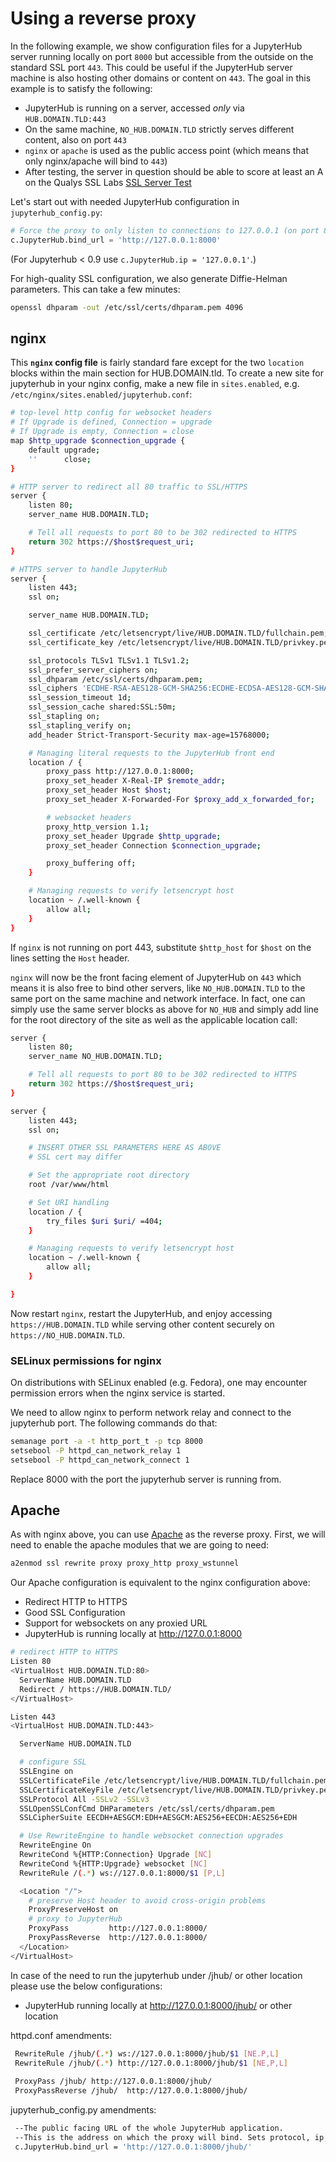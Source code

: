 # Using a reverse proxy

In the following example, we show configuration files for a JupyterHub server
running locally on port `8000` but accessible from the outside on the standard
SSL port `443`. This could be useful if the JupyterHub server machine is also
hosting other domains or content on `443`. The goal in this example is to
satisfy the following:

* JupyterHub is running on a server, accessed *only* via `HUB.DOMAIN.TLD:443`
* On the same machine, `NO_HUB.DOMAIN.TLD` strictly serves different content,
  also on port `443`
* `nginx` or `apache` is used as the public access point (which means that
  only nginx/apache will bind  to `443`)
* After testing, the server in question should be able to score at least an A on the
  Qualys SSL Labs [SSL Server Test](https://www.ssllabs.com/ssltest/)

Let's start out with needed JupyterHub configuration in `jupyterhub_config.py`:

```python
# Force the proxy to only listen to connections to 127.0.0.1 (on port 8000)
c.JupyterHub.bind_url = 'http://127.0.0.1:8000'
```

(For Jupyterhub < 0.9 use `c.JupyterHub.ip = '127.0.0.1'`.)

For high-quality SSL configuration, we also generate Diffie-Helman parameters.
This can take a few minutes:

```bash
openssl dhparam -out /etc/ssl/certs/dhparam.pem 4096
```

## nginx

This **`nginx` config file** is fairly standard fare except for the two
`location` blocks within the main section for HUB.DOMAIN.tld.
To create a new site for jupyterhub in your nginx config, make a new file
in `sites.enabled`, e.g. `/etc/nginx/sites.enabled/jupyterhub.conf`:

```bash
# top-level http config for websocket headers
# If Upgrade is defined, Connection = upgrade
# If Upgrade is empty, Connection = close
map $http_upgrade $connection_upgrade {
    default upgrade;
    ''      close;
}

# HTTP server to redirect all 80 traffic to SSL/HTTPS
server {
    listen 80;
    server_name HUB.DOMAIN.TLD;

    # Tell all requests to port 80 to be 302 redirected to HTTPS
    return 302 https://$host$request_uri;
}

# HTTPS server to handle JupyterHub
server {
    listen 443;
    ssl on;

    server_name HUB.DOMAIN.TLD;

    ssl_certificate /etc/letsencrypt/live/HUB.DOMAIN.TLD/fullchain.pem;
    ssl_certificate_key /etc/letsencrypt/live/HUB.DOMAIN.TLD/privkey.pem;

    ssl_protocols TLSv1 TLSv1.1 TLSv1.2;
    ssl_prefer_server_ciphers on;
    ssl_dhparam /etc/ssl/certs/dhparam.pem;
    ssl_ciphers 'ECDHE-RSA-AES128-GCM-SHA256:ECDHE-ECDSA-AES128-GCM-SHA256:ECDHE-RSA-AES256-GCM-SHA384:ECDHE-ECDSA-AES256-GCM-SHA384:DHE-RSA-AES128-GCM-SHA256:DHE-DSS-AES128-GCM-SHA256:kEDH+AESGCM:ECDHE-RSA-AES128-SHA256:ECDHE-ECDSA-AES128-SHA256:ECDHE-RSA-AES128-SHA:ECDHE-ECDSA-AES128-SHA:ECDHE-RSA-AES256-SHA384:ECDHE-ECDSA-AES256-SHA384:ECDHE-RSA-AES256-SHA:ECDHE-ECDSA-AES256-SHA:DHE-RSA-AES128-SHA256:DHE-RSA-AES128-SHA:DHE-DSS-AES128-SHA256:DHE-RSA-AES256-SHA256:DHE-DSS-AES256-SHA:DHE-RSA-AES256-SHA:AES128-GCM-SHA256:AES256-GCM-SHA384:AES128-SHA256:AES256-SHA256:AES128-SHA:AES256-SHA:AES:CAMELLIA:DES-CBC3-SHA:!aNULL:!eNULL:!EXPORT:!DES:!RC4:!MD5:!PSK:!aECDH:!EDH-DSS-DES-CBC3-SHA:!EDH-RSA-DES-CBC3-SHA:!KRB5-DES-CBC3-SHA';
    ssl_session_timeout 1d;
    ssl_session_cache shared:SSL:50m;
    ssl_stapling on;
    ssl_stapling_verify on;
    add_header Strict-Transport-Security max-age=15768000;

    # Managing literal requests to the JupyterHub front end
    location / {
        proxy_pass http://127.0.0.1:8000;
        proxy_set_header X-Real-IP $remote_addr;
        proxy_set_header Host $host;
        proxy_set_header X-Forwarded-For $proxy_add_x_forwarded_for;

        # websocket headers
        proxy_http_version 1.1;
        proxy_set_header Upgrade $http_upgrade;
        proxy_set_header Connection $connection_upgrade;

        proxy_buffering off;
    }

    # Managing requests to verify letsencrypt host
    location ~ /.well-known {
        allow all;
    }
}
```

If `nginx` is not running on port 443, substitute `$http_host` for `$host` on
the lines setting the `Host` header.

`nginx` will now be the front facing element of JupyterHub on `443` which means
it is also free to bind other servers, like `NO_HUB.DOMAIN.TLD` to the same port
on the same machine and network interface. In fact, one can simply use the same
server blocks as above for `NO_HUB` and simply add line for the root directory
of the site as well as the applicable location call:

```bash
server {
    listen 80;
    server_name NO_HUB.DOMAIN.TLD;

    # Tell all requests to port 80 to be 302 redirected to HTTPS
    return 302 https://$host$request_uri;
}

server {
    listen 443;
    ssl on;

    # INSERT OTHER SSL PARAMETERS HERE AS ABOVE
    # SSL cert may differ

    # Set the appropriate root directory
    root /var/www/html

    # Set URI handling
    location / {
        try_files $uri $uri/ =404;
    }

    # Managing requests to verify letsencrypt host
    location ~ /.well-known {
        allow all;
    }

}
```

Now restart `nginx`, restart the JupyterHub, and enjoy accessing
`https://HUB.DOMAIN.TLD` while serving other content securely on
`https://NO_HUB.DOMAIN.TLD`.

### SELinux permissions for nginx
On distributions with SELinux enabled (e.g. Fedora), one may encounter permission errors
when the nginx service is started.

We need to allow nginx to perform network relay and connect to the jupyterhub port. The
following commands do that:

```bash
semanage port -a -t http_port_t -p tcp 8000
setsebool -P httpd_can_network_relay 1
setsebool -P httpd_can_network_connect 1
```
Replace 8000 with the port the jupyterhub server is running from.


## Apache

As with nginx above, you can use [Apache](https://httpd.apache.org) as the reverse proxy.
First, we will need to enable the apache modules that we are going to need:

```bash
a2enmod ssl rewrite proxy proxy_http proxy_wstunnel
```

Our Apache configuration is equivalent to the nginx configuration above:

- Redirect HTTP to HTTPS
- Good SSL Configuration
- Support for websockets on any proxied URL
- JupyterHub is running locally at http://127.0.0.1:8000

```bash
# redirect HTTP to HTTPS
Listen 80
<VirtualHost HUB.DOMAIN.TLD:80>
  ServerName HUB.DOMAIN.TLD
  Redirect / https://HUB.DOMAIN.TLD/
</VirtualHost>

Listen 443
<VirtualHost HUB.DOMAIN.TLD:443>

  ServerName HUB.DOMAIN.TLD

  # configure SSL
  SSLEngine on
  SSLCertificateFile /etc/letsencrypt/live/HUB.DOMAIN.TLD/fullchain.pem
  SSLCertificateKeyFile /etc/letsencrypt/live/HUB.DOMAIN.TLD/privkey.pem
  SSLProtocol All -SSLv2 -SSLv3
  SSLOpenSSLConfCmd DHParameters /etc/ssl/certs/dhparam.pem
  SSLCipherSuite EECDH+AESGCM:EDH+AESGCM:AES256+EECDH:AES256+EDH

  # Use RewriteEngine to handle websocket connection upgrades
  RewriteEngine On
  RewriteCond %{HTTP:Connection} Upgrade [NC]
  RewriteCond %{HTTP:Upgrade} websocket [NC]
  RewriteRule /(.*) ws://127.0.0.1:8000/$1 [P,L]

  <Location "/">
    # preserve Host header to avoid cross-origin problems
    ProxyPreserveHost on
    # proxy to JupyterHub
    ProxyPass         http://127.0.0.1:8000/
    ProxyPassReverse  http://127.0.0.1:8000/
  </Location>
</VirtualHost>
```

 
In case of the need to run the jupyterhub under /jhub/ or other location please use the below configurations:
- JupyterHub running locally at http://127.0.0.1:8000/jhub/ or other location

httpd.conf amendments:
```bash
 RewriteRule /jhub/(.*) ws://127.0.0.1:8000/jhub/$1 [NE.P,L]
 RewriteRule /jhub/(.*) http://127.0.0.1:8000/jhub/$1 [NE,P,L]
 
 ProxyPass /jhub/ http://127.0.0.1:8000/jhub/
 ProxyPassReverse /jhub/  http://127.0.0.1:8000/jhub/
 ```
 
jupyterhub_config.py amendments:
 ```bash
  --The public facing URL of the whole JupyterHub application.
  --This is the address on which the proxy will bind. Sets protocol, ip, base_url
  c.JupyterHub.bind_url = 'http://127.0.0.1:8000/jhub/'
  ```
